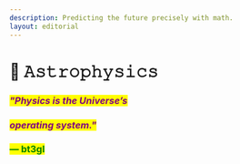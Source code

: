 ```yaml
---
description: Predicting the future precisely with math.
layout: editorial
---
```


# 🔭 𝙰𝚜𝚝𝚛𝚘𝚙𝚑𝚢𝚜𝚒𝚌𝚜



### _<mark style="color:purple;">"Physics is the Universe’s</mark>_&#x20;

### _<mark style="color:purple;">operating system."</mark>_&#x20;

<mark style="color:purple;"></mark>

### <mark style="color:green;">— bt3gl</mark>



